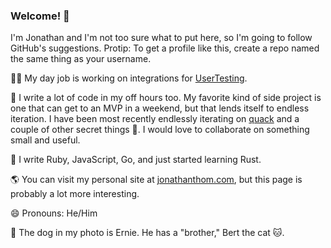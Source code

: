 ### Welcome! 👋

I'm Jonathan and I'm not too sure what to put here, so I'm going to follow GitHub's suggestions. Protip: To get a profile like this, create a repo named the same thing as your username.

👨‍💻 My day job is working on integrations for [UserTesting](https://www.usertesting.com/).

🍺 I write a lot of code in my off hours too. My favorite kind of side project is one that can get to an MVP in a weekend, but that lends itself to endless iteration. I have been most recently endlessly iterating on [quack](https://github.com/JonathanWThom/quack) and a couple of other secret things 🙊. I would love to collaborate on something small and useful.

💎 I write Ruby, JavaScript, Go, and just started learning Rust. 

🌎 You can visit my personal site at [jonathanthom.com](https://jonathanthom.com), but this page is probably a lot more interesting.

😄 Pronouns: He/Him

🐶 The dog in my photo is Ernie. He has a "brother," Bert the cat 🐱.
